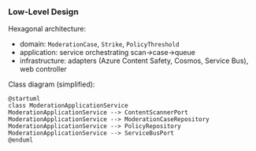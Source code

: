 ### Low-Level Design

Hexagonal architecture:
- domain: `ModerationCase`, `Strike`, `PolicyThreshold`
- application: service orchestrating scan->case->queue
- infrastructure: adapters (Azure Content Safety, Cosmos, Service Bus), web controller

Class diagram (simplified):
```plantuml
@startuml
class ModerationApplicationService
ModerationApplicationService --> ContentScannerPort
ModerationApplicationService --> ModerationCaseRepository
ModerationApplicationService --> PolicyRepository
ModerationApplicationService --> ServiceBusPort
@enduml
```


